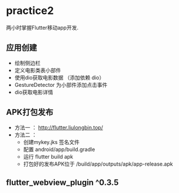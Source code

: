 # practice2

两小时掌握Flutter移动app开发.
## 应用创建
  * 绘制侧边栏
  * 定义电影类表小部件
  * 使用dio获取电影数据 （添加依赖 dio）
  * GestureDetector 为小部件添加点击事件
  * dio获取电影详情
## APK打包发布
  * 方法一 ： http://flutter.liulongbin.top/
  * 方法二 ： 
    * 创建mykey.jks 签名文件
    * 配置 android/app/build.gradle 
    * 运行 flutter build apk
    * 打包好的发布APK位于 <app dir>/build/app/outputs/apk/app-release.apk
## flutter_webview_plugin ^0.3.5